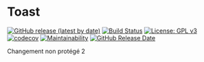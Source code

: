 # Toast

[![GitHub release (latest by date)](https://img.shields.io/github/v/release/madoci/toast.svg)](https://github.com/madoci/toast/releases)
[![Build Status](https://travis-ci.org/madoci/toast.svg?branch=master)](https://travis-ci.org/madoci/toast)
[![License: GPL v3](https://img.shields.io/badge/License-GPLv3-blue.svg)](https://www.gnu.org/licenses/gpl-3.0)
[![codecov](https://codecov.io/gh/madoci/toast/branch/master/graph/badge.svg)](https://codecov.io/gh/madoci/toast)
[![Maintainability](https://api.codeclimate.com/v1/badges/2c48183fe0f95fff3d9f/maintainability)](https://codeclimate.com/github/madoci/toast/maintainability)
[![GitHub Release Date](https://img.shields.io/github/release-date/madoci/toast.svg)](https://github.com/madoci/toast/releases)

Changement non protégé 2
